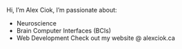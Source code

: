 Hi, I’m Alex Ciok,
I’m passionate about:
-  Neuroscience
-  Brain Computer Interfaces (BCIs)
-  Web Development
Check out my website @ alexciok.ca
<!---
alexCiok/alexCiok is a ✨ special ✨ repository because its `README.md` (this file) appears on your GitHub profile.
You can click the Preview link to take a look at your changes.
--->
